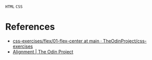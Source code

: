 `HTML` `CSS`
# References
* [css-exercises/flex/01-flex-center at main · TheOdinProject/css-exercises](https://github.com/TheOdinProject/css-exercises/tree/main/flex/01-flex-center)
* [Alignment | The Odin Project](https://www.theodinproject.com/lessons/foundations-alignment)

